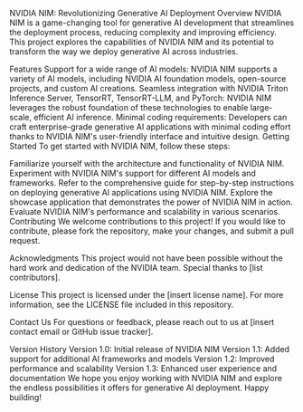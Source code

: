 NVIDIA NIM: Revolutionizing Generative AI Deployment
Overview
NVIDIA NIM is a game-changing tool for generative AI development that streamlines the deployment process, reducing complexity and improving efficiency. This project explores the capabilities of NVIDIA NIM and its potential to transform the way we deploy generative AI across industries.

Features
Support for a wide range of AI models: NVIDIA NIM supports a variety of AI models, including NVIDIA AI foundation models, open-source projects, and custom AI creations.
Seamless integration with NVIDIA Triton Inference Server, TensorRT, TensorRT-LLM, and PyTorch: NVIDIA NIM leverages the robust foundation of these technologies to enable large-scale, efficient AI inference.
Minimal coding requirements: Developers can craft enterprise-grade generative AI applications with minimal coding effort thanks to NVIDIA NIM's user-friendly interface and intuitive design.
Getting Started
To get started with NVIDIA NIM, follow these steps:

Familiarize yourself with the architecture and functionality of NVIDIA NIM.
Experiment with NVIDIA NIM's support for different AI models and frameworks.
Refer to the comprehensive guide for step-by-step instructions on deploying generative AI applications using NVIDIA NIM.
Explore the showcase application that demonstrates the power of NVIDIA NIM in action.
Evaluate NVIDIA NIM's performance and scalability in various scenarios.
Contributing
We welcome contributions to this project! If you would like to contribute, please fork the repository, make your changes, and submit a pull request.

Acknowledgments
This project would not have been possible without the hard work and dedication of the NVIDIA team. Special thanks to [list contributors].

License
This project is licensed under the [insert license name]. For more information, see the LICENSE file included in this repository.

Contact Us
For questions or feedback, please reach out to us at [insert contact email or GitHub issue tracker].

Version History
Version 1.0: Initial release of NVIDIA NIM
Version 1.1: Added support for additional AI frameworks and models
Version 1.2: Improved performance and scalability
Version 1.3: Enhanced user experience and documentation
We hope you enjoy working with NVIDIA NIM and explore the endless possibilities it offers for generative AI deployment. Happy building!
